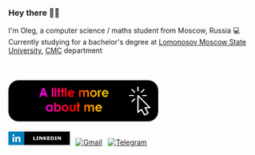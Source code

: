 <h3>Hey there 👋🏻</h3>


I'm Oleg, a computer science / maths student from Moscow, Russia 💻
<br>
Currently studying for a bachelor's degree at [Lomonosov Moscow State University](https://www.msu.ru/en/), [CMC](https://cs.msu.ru/en) department
<br><br>

<a href="https://oscar-foxtrot.github.io/"><img src="https://github.com/oscar-foxtrot/oscar-foxtrot/blob/main/icons/about_me.png" alt="Click Me!" style="margin-top: 20px;" width="300"></a><br><br>
<a href="https://www.linkedin.com/in/oleg-fostenko/"><img src="https://github.com/oscar-foxtrot/oscar-foxtrot/blob/main/icons/linkedin.jpg" alt="LinkedIn" width=122.5></a> &nbsp;
<a href="https://mail.google.com/mail/u/0/?fs=1&to=oleg.fostenko.ai@gmail.com&su=&body=&bcc=&tf=cm"><img src="https://img.shields.io/badge/-gmail-white?style=for-the-badge&logo=gmail&logoColor=white&labelColor=%23EA4335&color=black" alt="Gmail"></a> &nbsp;
<a href="https://t.me/oscar_foxtrot"><img src="https://img.shields.io/badge/-telegram-white?style=for-the-badge&logo=telegram&logoColor=white&labelColor=%2326A5E4&color=black&link=https%3A%2F%2Ft.me%2Foscar_foxtrot" alt="Telegram"></a>
